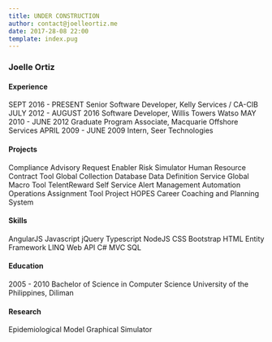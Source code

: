 ```yaml
---
title: UNDER CONSTRUCTION
author: contact@joelleortiz.me
date: 2017-28-08 22:00
template: index.pug
---
```


### Joelle Ortiz

#### Experience

SEPT 2016 - PRESENT
Senior Software Developer, Kelly Services / CA-CIB
JULY 2012 - AUGUST 2016
Software Developer, Willis Towers Watso
MAY 2010 - JUNE 2012
Graduate Program Associate, Macquarie Offshore Services
APRIL 2009 - JUNE 2009
Intern, Seer Technologies

#### Projects

Compliance Advisory Request Enabler
Risk Simulator
Human Resource Contract Tool
Global Collection Database
Data Definition Service
Global Macro Tool
TelentReward Self Service
Alert Management Automation
Operations Assignment Tool
Project HOPES
Career Coaching and Planning System

#### Skills

AngularJS
Javascript
jQuery
Typescript
NodeJS
CSS
Bootstrap
HTML
Entity Framework
LINQ
Web API
C#
MVC
SQL

#### Education

2005 - 2010
Bachelor of Science in Computer Science
University of the Philippines, Diliman

#### Research

Epidemiological Model Graphical Simulator
